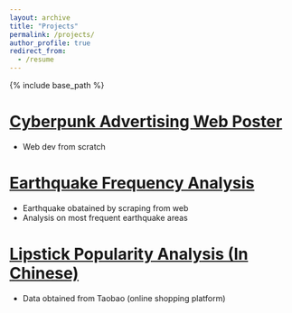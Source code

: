 ```yaml
---
layout: archive
title: "Projects"
permalink: /projects/
author_profile: true
redirect_from:
  - /resume
---
```


{% include base_path %}


[Cyberpunk Advertising Web Poster](https://xd00099.github.io/DSC106_Final_Project/)
======
- Web dev from scratch

[Earthquake Frequency Analysis](https://mp.weixin.qq.com/s/Od3sdJ60wn4WKgM2PfC05A)
======
- Earthquake obatained by scraping from web
- Analysis on most frequent earthquake areas

[Lipstick Popularity Analysis (In Chinese)](https://mp.weixin.qq.com/s/RryxBWAClB9AgIqFvoSbhg)
======
- Data obtained from Taobao (online shopping platform)
